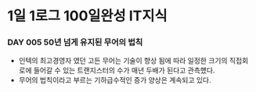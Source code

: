 # 1일 1로그 100일완성 IT지식
### DAY 005 50년 넘게 유지된 무어의 법칙
* 인텍의 최고경영자 였던 고든 무어는 기술이 향상 됨에 따라 일정한 크기의 직접회로에 들어갈 수 있는 트랜지스터의 수가 매년 두배가 된다고 관측헀다. 
* 무어의 법칙이라고 부르는 기하급수적인 증가 양상은 계속되고 있다. 
